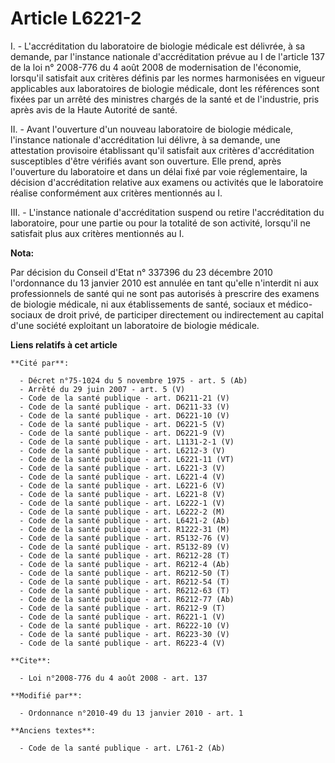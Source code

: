 # Article L6221-2

I. - L'accréditation du laboratoire de biologie médicale est délivrée, à sa demande, par l'instance nationale d'accréditation
prévue au I de l'article 137 de la loi n° 2008-776 du 4 août 2008 de modernisation de l'économie, lorsqu'il satisfait aux
critères définis par les normes harmonisées en vigueur applicables aux laboratoires de biologie médicale, dont les références
sont fixées par un arrêté des ministres chargés de la santé et de l'industrie, pris après avis de la Haute Autorité de
santé. 

II. - Avant l'ouverture d'un nouveau laboratoire de biologie médicale, l'instance nationale d'accréditation lui délivre, à sa
demande, une attestation provisoire établissant qu'il satisfait aux critères d'accréditation susceptibles d'être vérifiés
avant son ouverture. Elle prend, après l'ouverture du laboratoire et dans un délai fixé par voie réglementaire, la décision
d'accréditation relative aux examens ou activités que le laboratoire réalise conformément aux critères mentionnés au I. 

III. - L'instance nationale d'accréditation suspend ou retire l'accréditation du laboratoire, pour une partie ou pour la
totalité de son activité, lorsqu'il ne satisfait plus aux critères mentionnés au I.

**Nota:**

Par décision du Conseil d'Etat n° 337396 du 23 décembre 2010 l'ordonnance du 13 janvier 2010 est annulée en tant qu'elle
n'interdit ni aux professionnels de santé qui ne sont pas autorisés à prescrire des examens de biologie médicale, ni aux
établissements de santé, sociaux et médico-sociaux de droit privé, de participer directement ou indirectement au capital
d'une société exploitant un laboratoire de biologie médicale.

**Liens relatifs à cet article**

	**Cité par**:

	  - Décret n°75-1024 du 5 novembre 1975 - art. 5 (Ab)
	  - Arrêté du 29 juin 2007 - art. 5 (V)
	  - Code de la santé publique - art. D6211-21 (V)
	  - Code de la santé publique - art. D6211-33 (V)
	  - Code de la santé publique - art. D6221-10 (V)
	  - Code de la santé publique - art. D6221-5 (V)
	  - Code de la santé publique - art. D6221-9 (V)
	  - Code de la santé publique - art. L1131-2-1 (V)
	  - Code de la santé publique - art. L6212-3 (V)
	  - Code de la santé publique - art. L6221-11 (VT)
	  - Code de la santé publique - art. L6221-3 (V)
	  - Code de la santé publique - art. L6221-4 (V)
	  - Code de la santé publique - art. L6221-6 (V)
	  - Code de la santé publique - art. L6221-8 (V)
	  - Code de la santé publique - art. L6222-1 (V)
	  - Code de la santé publique - art. L6222-2 (M)
	  - Code de la santé publique - art. L6421-2 (Ab)
	  - Code de la santé publique - art. R1222-31 (M)
	  - Code de la santé publique - art. R5132-76 (V)
	  - Code de la santé publique - art. R5132-89 (V)
	  - Code de la santé publique - art. R6212-28 (T)
	  - Code de la santé publique - art. R6212-4 (Ab)
	  - Code de la santé publique - art. R6212-50 (T)
	  - Code de la santé publique - art. R6212-54 (T)
	  - Code de la santé publique - art. R6212-63 (T)
	  - Code de la santé publique - art. R6212-77 (Ab)
	  - Code de la santé publique - art. R6212-9 (T)
	  - Code de la santé publique - art. R6221-1 (V)
	  - Code de la santé publique - art. R6222-10 (V)
	  - Code de la santé publique - art. R6223-30 (V)
	  - Code de la santé publique - art. R6223-4 (V)

	**Cite**:

	  - Loi n°2008-776 du 4 août 2008 - art. 137

	**Modifié par**:

	  - Ordonnance n°2010-49 du 13 janvier 2010 - art. 1

	**Anciens textes**:

	  - Code de la santé publique - art. L761-2 (Ab)
